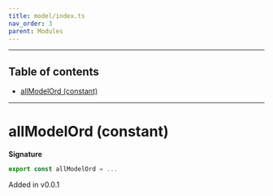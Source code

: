 ```yaml
---
title: model/index.ts
nav_order: 3
parent: Modules
---
```


---

<h2 class="text-delta">Table of contents</h2>

- [allModelOrd (constant)](#allmodelord-constant)

---

# allModelOrd (constant)

**Signature**

```ts
export const allModelOrd = ...
```

Added in v0.0.1
